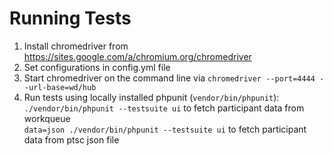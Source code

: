 # Running Tests

1. Install chromedriver from https://sites.google.com/a/chromium.org/chromedriver
2. Set configurations in config.yml file
3. Start chromedriver on the command line via `chromedriver --port=4444 --url-base=wd/hub`
4. Run tests using locally installed phpunit (`vendor/bin/phpunit`):  
`./vendor/bin/phpunit --testsuite ui` to fetch participant data from workqueue  
`data=json ./vendor/bin/phpunit --testsuite ui` to fetch participant data from ptsc json file